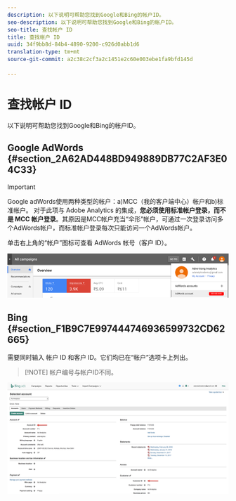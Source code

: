 ```yaml
---
description: 以下说明可帮助您找到Google和Bing的帐户ID。
seo-description: 以下说明可帮助您找到Google和Bing的帐户ID。
seo-title: 查找帐户 ID
title: 查找帐户 ID
uuid: 34f9bb8d-84b4-4890-9200-c926d0abb1d6
translation-type: tm+mt
source-git-commit: a2c38c2cf3a2c1451e2c60e003ebe1fa9bfd145d

---
```



# 查找帐户 ID

以下说明可帮助您找到Google和Bing的帐户ID。

## Google AdWords {#section_2A62AD448BD949889DB77C2AF3E04C33}

>[!IMPORTANT]
>
>Google adWords使用两种类型的帐户：a)MCC（我的客户端中心）帐户和b)标准帐户。 对于此项与 Adobe Analytics 的集成，**您必须使用标准帐户登录，而不是 MCC 帐户登录**。其原因是MCC帐户充当“伞形”帐户，可通过一次登录访问多个AdWords帐户，而标准帐户登录每次只能访问一个AdWords帐户。

单击右上角的“帐户”图标可查看 AdWords 帐号（客户 ID）。

![](assets/google_account.png)

## Bing {#section_F1B9C7E997444746936599732CD62665}

需要同时输入 帐户 ID 和客户 ID。它们均已在“帐户”选项卡上列出。

> [!NOTE] 帐户编号与帐户ID不同。

![](assets/bing_id.png)